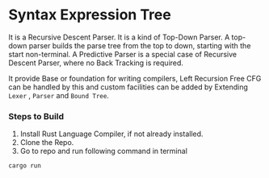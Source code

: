 # Syntax Expression Tree
It is a Recursive Descent Parser. It is a kind of Top-Down Parser. A top-down parser builds the parse tree from the top to down, starting with the start non-terminal. A Predictive Parser is a special case of Recursive Descent Parser, where no Back Tracking is required.

It provide  Base or foundation for writing compilers, Left Recursion Free CFG can be handled by this and custom facilities can be added by Extending `Lexer` , `Parser` and `Bound Tree`. 


### Steps to Build
1. Install Rust Language Compiler, if not already installed.
2. Clone the Repo.
3. Go to repo and run following command in terminal
```
cargo run
```
